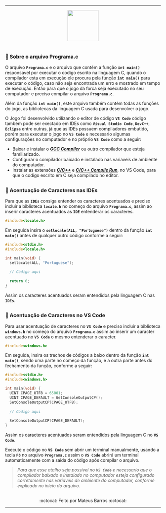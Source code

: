 ***

<div align="center">
  <img src="https://cdn.jsdelivr.net/gh/devicons/devicon/icons/c/c-original.svg" width="100"/>
</div>

<br>

### 📃 Sobre o arquivo Programa.c


O arquivo **`Programa.c`** e o arquivo que contém a função **`int main()`** responsável por executar o codigo escrito na linguagem C, quando o compilador esta em execução ele procura pela função **`int main()`** para executar o código, caso não seja encontrada um erro e mostrado em tempo de execução. Então para que o jogo da forca seja executado no seu computador e preciso compilar o arquivo **`Programa.c`**.

Além da função **`int main()`**, este arquivo também contém todas as funções do jogo, as bibliotecas da linguagem C usada para desenvolver o jogo.

O Jogo foi desenvolvido utilizando o editor de código **`VS Code`** código também pode ser exectado em IDEs como **`Visual Studio Code`**, **`DevC++`**, **`Eclipse`** entre outras, já que as IDEs possuem compiladores embutido, porém para executar o jogo no **`VS Code`** e necessario algumas configurações no computador e no próprio **`VS Code`** como a seguir:

* Baixar e instalar o ***[GCC Compiler](https://www.baixaki.com.br/linux/download/gcc.htm)*** ou outro compilador que esteja familiarizado.
* Configurar o compilador baixado e instalado nas variaveis de ambiente do computador.
* Instalar as extensões ***[C/C++](https://marketplace.visualstudio.com/items?itemName=ms-vscode.cpptools)*** e ***[C/C++ Compile Run](https://marketplace.visualstudio.com/items?itemName=danielpinto8zz6.c-cpp-compile-run)***, no VS Code, para que o codigo escrito em C seja compilado no editor.

##

### 🔣 Acentuação de Caracteres nas IDEs

Para que as **`IDEs`** consiga entender os caracteres acentuados e preciso incluir a biblioteca **`locale.h`** no começo do arquivo **`Programa.c`**, assim ao inserir  caracteres acentuados as **`IDE`** entenderar os caracteres.

```C
#include<locale.h>
```

Em seguida insira o **`setlocale(ALL, "Portuguese")`** dentro da função **`int main()`** antes de qualquer outro código conforme a seguir:

```C
#include<stdio.h>
#include<locale.h>

int main(void) {
  setlocale(ALL, "Portuguese");
  
  // Código aqui
  
  return 0;
}
```
Assim os caracteres acentuados seram entendidos pela linguagem C nas **`IDEs`**.

##

### 🔣 Acentuação de Caracteres no VS Code

Para usar acentuação de caracteres no **`VS Code`** e preciso incluir a biblioteca **`windows.h`** no começo do arquivo **`Programa.c`** assim ao inserir um caracter acentuado no **`VS Code`** o mesmo entenderar o caracter.

```C
#include<windows.h>
```
Em seguida, insira os trechos de códigos a baixo dentro da função **`int main()`**, sendo uma parte no começo da função, e a outra parte antes do fechamento da função, conforme a seguir:

```C
#include<stdio.h>
#include<windows.h>

int main(void) {
  UINT CPAGE_UTF8 = 65001;
  UINT CPAGE_DEFAULT = GetConsoleOutputCP();
  SetConsoleOutputCP(CPAGE_UTF8);
  
  // Código aqui
  
  SetConsoleOutputCP(CPAGE_DEFAULT);
}
```
Assim os caracteres acentuados seram entendidos pela linguagem C no **`VS Code`**.

Execute o código no **`VS Code`** sem abrir um terminal manualmente, usando a tecla **`F8`** no arquivo **`Programa.c`** assim o **`VS Code`** abrirá um terminal automaticamente com a saida do código após compilar o arquivo. 

> *Para que esse atalho seja possivel no **`VS Code`** e necessario que o compilador baixado e instalado no computador esteja configurado corretamente nas variaveis de ambiente do computador, conforme explicado no início do arquivo.*

<br>

<div align="center">
    :octocat: Feito por Mateus Barros :octocat:
</div>

***
